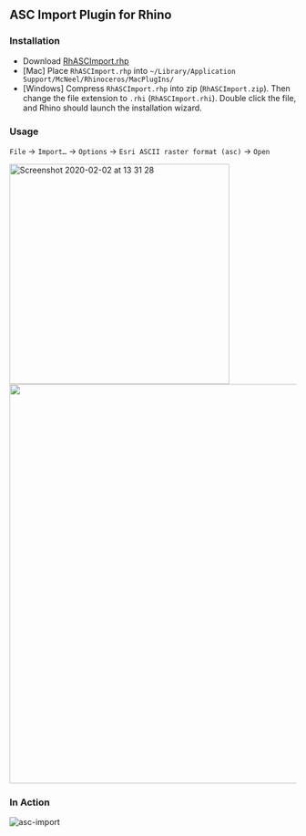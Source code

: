 ## ASC Import Plugin for Rhino

### Installation
- Download [RhASCImport.rhp](https://github.com/mnmly/RhASCImport/releases)
- [Mac] Place `RhASCImport.rhp` into `~/Library/Application Support/McNeel/Rhinoceros/MacPlugIns/`
- [Windows] Compress `RhASCImport.rhp` into zip (`RhASCImport.zip`). Then change the file extension to `.rhi` (`RhASCImport.rhi`). Double click the file, and Rhino should launch the installation wizard.

### Usage
`File` → `Import…` → `Options` → `Esri ASCII raster format (asc)` → `Open`

<img width="386" alt="Screenshot 2020-02-02 at 13 31 28" src="https://user-images.githubusercontent.com/317202/73608931-7825c500-45c0-11ea-957f-92b80c9750b8.png">
<img width="700" src="https://user-images.githubusercontent.com/317202/73612649-6c002e80-45e5-11ea-9de3-271d63a22e48.png">

### In Action
![asc-import](https://user-images.githubusercontent.com/317202/73608898-1feec300-45c0-11ea-90b3-03ca66d9c980.png)

